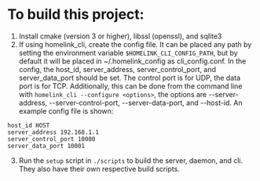 # To build this project:

1.  Install cmake (version 3 or higher), libssl (openssl), and sqlite3
2.  If using homelink_cli, create the config file.  It can be placed any path by setting the environment variable ```$HOMELINK_CLI_CONFIG_PATH```, but by default it will be placed in ~/.homelink_config as cli_config.conf.  In the config, the host_id, server_address, server_control_port, and server_data_port should be set.  The control port is for UDP, the data port is for TCP.  Additionally, this can be done from the command line with ```homelink_cli --configure <options>```, the options are --server-address, --server-control-port, --server-data-port, and --host-id.
An example config file is shown:
```
host_id HOST
server_address 192.168.1.1
server_control_port 10000
server_data_port 10001
```
3.  Run the ```setup``` script in ```./scripts``` to build the server, daemon, and cli.  They also have their own respective build scripts.
